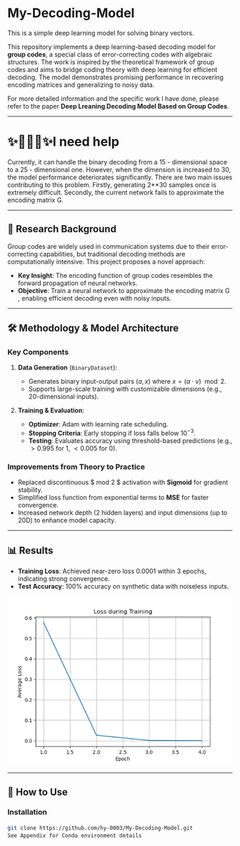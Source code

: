 # My-Decoding-Model
This is a simple deep learning model for solving binary vectors. 

This repository implements a deep learning-based decoding model for **group codes**, a special class of error-correcting codes with algebraic structures. The work is inspired by the theoretical framework of group codes and aims to bridge coding theory with deep learning for efficient decoding. The model demonstrates promising performance in recovering encoding matrices and generalizing to noisy data.

For more detailed information and the specific work I have done, please refer to the paper **Deep Lreaning Decoding Model Based on Group Codes**.

---

# ✨🎯🎯🎯✨I need help
Currently, it can handle the binary decoding from a 15 - dimensional space to a 25 - dimensional one. However, when the dimension is increased to 30, the model performance deteriorates significantly. There are two main issues contributing to this problem. Firstly, generating 2**30 samples once is extremely difficult. Secondly, the current network fails to approximate the encoding matrix G.

---

## 📖 Research Background
Group codes are widely used in communication systems due to their error-correcting capabilities, but traditional decoding methods are computationally intensive. This project proposes a novel approach:
- **Key Insight**: The encoding function of group codes resembles the forward propagation of neural networks.
- **Objective**: Train a neural network to approximate the encoding matrix G , enabling efficient decoding even with noisy inputs.

---

## 🛠 Methodology & Model Architecture
### Key Components
1. **Data Generation** (`BinaryDataset`):
   - Generates binary input-output pairs $(a, x)$ where $x = (a \cdot v) \mod 2$.
   - Supports large-scale training with customizable dimensions (e.g., 20-dimensional inputs).

2. **Training & Evaluation**:
   - **Optimizer**: Adam with learning rate scheduling.
   - **Stopping Criteria**: Early stopping if loss falls below $10^{-3}$.
   - **Testing**: Evaluates accuracy using threshold-based predictions (e.g., $>0.995$ for 1, $<0.005$ for 0).

### Improvements from Theory to Practice
- Replaced discontinuous $ mod 2 $ activation with **Sigmoid** for gradient stability.
- Simplified loss function from exponential terms to **MSE** for faster convergence.
- Increased network depth (2 hidden layers) and input dimensions (up to 20D) to enhance model capacity.

---

## 📊 Results
- **Training Loss**: Achieved near-zero loss 0.0001 within 3 epochs, indicating strong convergence.
- **Test Accuracy**: 100% accuracy on synthetic data with noiseless inputs.

![Loss Curve](loss_curve.png)

---

## 🚀 How to Use
### Installation
```bash
git clone https://github.com/hy-0003/My-Decoding-Model.git
See Appendix for Conda environment details
